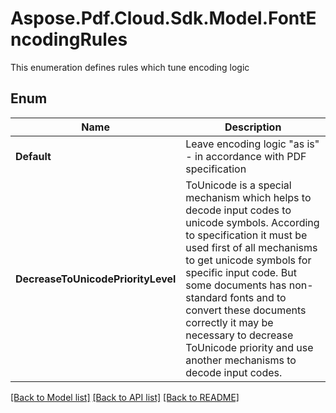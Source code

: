 # Aspose.Pdf.Cloud.Sdk.Model.FontEncodingRules
This enumeration defines rules which tune encoding logic

## Enum

 Name | Description
------------ | ------------
**Default** | Leave encoding logic "as is" - in accordance with PDF specification
**DecreaseToUnicodePriorityLevel** | ToUnicode is a special mechanism which helps to decode input codes to unicode symbols. According to specification it must be used first of all mechanisms to get unicode symbols for specific input code. But some documents has non-standard fonts and to convert these documents correctly it may be necessary to decrease ToUnicode priority and use another mechanisms to decode input codes.


[[Back to Model list]](../README.md#documentation-for-models) [[Back to API list]](../README.md#documentation-for-api-endpoints) [[Back to README]](../README.md)

